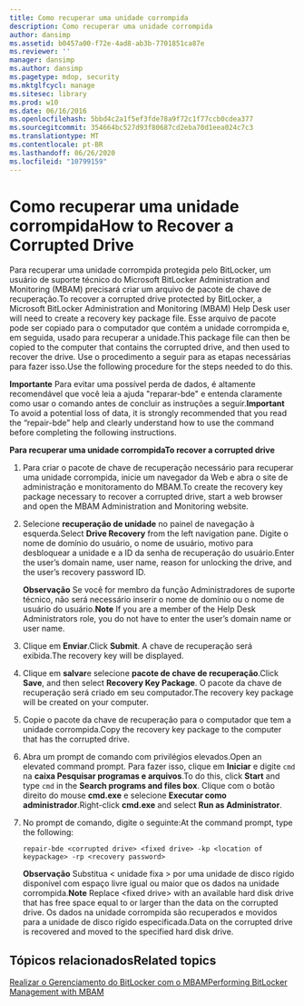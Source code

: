 ```yaml
---
title: Como recuperar uma unidade corrompida
description: Como recuperar uma unidade corrompida
author: dansimp
ms.assetid: b0457a00-f72e-4ad8-ab3b-7701851ca87e
ms.reviewer: ''
manager: dansimp
ms.author: dansimp
ms.pagetype: mdop, security
ms.mktglfcycl: manage
ms.sitesec: library
ms.prod: w10
ms.date: 06/16/2016
ms.openlocfilehash: 5bbd4c2a1f5ef3fde78a9f72c1f77ccb0cdea377
ms.sourcegitcommit: 354664bc527d93f80687cd2eba70d1eea024c7c3
ms.translationtype: MT
ms.contentlocale: pt-BR
ms.lasthandoff: 06/26/2020
ms.locfileid: "10799159"
---
```

# <span data-ttu-id="2e59c-103">Como recuperar uma unidade corrompida</span><span class="sxs-lookup"><span data-stu-id="2e59c-103">How to Recover a Corrupted Drive</span></span>


<span data-ttu-id="2e59c-104">Para recuperar uma unidade corrompida protegida pelo BitLocker, um usuário de suporte técnico do Microsoft BitLocker Administration and Monitoring (MBAM) precisará criar um arquivo de pacote de chave de recuperação.</span><span class="sxs-lookup"><span data-stu-id="2e59c-104">To recover a corrupted drive protected by BitLocker, a Microsoft BitLocker Administration and Monitoring (MBAM) Help Desk user will need to create a recovery key package file.</span></span> <span data-ttu-id="2e59c-105">Esse arquivo de pacote pode ser copiado para o computador que contém a unidade corrompida e, em seguida, usado para recuperar a unidade.</span><span class="sxs-lookup"><span data-stu-id="2e59c-105">This package file can then be copied to the computer that contains the corrupted drive, and then used to recover the drive.</span></span> <span data-ttu-id="2e59c-106">Use o procedimento a seguir para as etapas necessárias para fazer isso.</span><span class="sxs-lookup"><span data-stu-id="2e59c-106">Use the following procedure for the steps needed to do this.</span></span>

<span data-ttu-id="2e59c-107">**Importante**  Para evitar uma possível perda de dados, é altamente recomendável que você leia a ajuda "reparar-bde" e entenda claramente como usar o comando antes de concluir as instruções a seguir.</span><span class="sxs-lookup"><span data-stu-id="2e59c-107">**Important** To avoid a potential loss of data, it is strongly recommended that you read the “repair-bde” help and clearly understand how to use the command before completing the following instructions.</span></span>

 

**<span data-ttu-id="2e59c-108">Para recuperar uma unidade corrompida</span><span class="sxs-lookup"><span data-stu-id="2e59c-108">To recover a corrupted drive</span></span>**

1.  <span data-ttu-id="2e59c-109">Para criar o pacote de chave de recuperação necessário para recuperar uma unidade corrompida, inicie um navegador da Web e abra o site de administração e monitoramento do MBAM.</span><span class="sxs-lookup"><span data-stu-id="2e59c-109">To create the recovery key package necessary to recover a corrupted drive, start a web browser and open the MBAM Administration and Monitoring website.</span></span>

2.  <span data-ttu-id="2e59c-110">Selecione **recuperação de unidade** no painel de navegação à esquerda.</span><span class="sxs-lookup"><span data-stu-id="2e59c-110">Select **Drive Recovery** from the left navigation pane.</span></span> <span data-ttu-id="2e59c-111">Digite o nome de domínio do usuário, o nome de usuário, motivo para desbloquear a unidade e a ID da senha de recuperação do usuário.</span><span class="sxs-lookup"><span data-stu-id="2e59c-111">Enter the user’s domain name, user name, reason for unlocking the drive, and the user’s recovery password ID.</span></span>

    <span data-ttu-id="2e59c-112">**Observação**  Se você for membro da função Administradores de suporte técnico, não será necessário inserir o nome de domínio ou o nome de usuário do usuário.</span><span class="sxs-lookup"><span data-stu-id="2e59c-112">**Note** If you are a member of the Help Desk Administrators role, you do not have to enter the user’s domain name or user name.</span></span>

     

3.  <span data-ttu-id="2e59c-113">Clique em **Enviar**.</span><span class="sxs-lookup"><span data-stu-id="2e59c-113">Click **Submit**.</span></span> <span data-ttu-id="2e59c-114">A chave de recuperação será exibida.</span><span class="sxs-lookup"><span data-stu-id="2e59c-114">The recovery key will be displayed.</span></span>

4.  <span data-ttu-id="2e59c-115">Clique em **salvar**e selecione **pacote de chave de recuperação**.</span><span class="sxs-lookup"><span data-stu-id="2e59c-115">Click **Save**, and then select **Recovery Key Package**.</span></span> <span data-ttu-id="2e59c-116">O pacote da chave de recuperação será criado em seu computador.</span><span class="sxs-lookup"><span data-stu-id="2e59c-116">The recovery key package will be created on your computer.</span></span>

5.  <span data-ttu-id="2e59c-117">Copie o pacote da chave de recuperação para o computador que tem a unidade corrompida.</span><span class="sxs-lookup"><span data-stu-id="2e59c-117">Copy the recovery key package to the computer that has the corrupted drive.</span></span>

6.  <span data-ttu-id="2e59c-118">Abra um prompt de comando com privilégios elevados.</span><span class="sxs-lookup"><span data-stu-id="2e59c-118">Open an elevated command prompt.</span></span> <span data-ttu-id="2e59c-119">Para fazer isso, clique em **Iniciar** e digite `cmd` na **caixa Pesquisar programas e arquivos**.</span><span class="sxs-lookup"><span data-stu-id="2e59c-119">To do this, click **Start** and type `cmd` in the **Search programs and files box**.</span></span> <span data-ttu-id="2e59c-120">Clique com o botão direito do mouse **cmd.exe** e selecione **Executar como administrador**.</span><span class="sxs-lookup"><span data-stu-id="2e59c-120">Right-click **cmd.exe** and select **Run as Administrator**.</span></span>

7.  <span data-ttu-id="2e59c-121">No prompt de comando, digite o seguinte:</span><span class="sxs-lookup"><span data-stu-id="2e59c-121">At the command prompt, type the following:</span></span>

    `repair-bde <corrupted drive> <fixed drive> -kp <location of keypackage> -rp <recovery password>`

    <span data-ttu-id="2e59c-122">**Observação**  Substitua &lt; unidade fixa &gt; por uma unidade de disco rígido disponível com espaço livre igual ou maior que os dados na unidade corrompida.</span><span class="sxs-lookup"><span data-stu-id="2e59c-122">**Note** Replace &lt;fixed drive&gt; with an available hard disk drive that has free space equal to or larger than the data on the corrupted drive.</span></span> <span data-ttu-id="2e59c-123">Os dados na unidade corrompida são recuperados e movidos para a unidade de disco rígido especificada.</span><span class="sxs-lookup"><span data-stu-id="2e59c-123">Data on the corrupted drive is recovered and moved to the specified hard disk drive.</span></span>

     

## <span data-ttu-id="2e59c-124">Tópicos relacionados</span><span class="sxs-lookup"><span data-stu-id="2e59c-124">Related topics</span></span>


[<span data-ttu-id="2e59c-125">Realizar o Gerenciamento do BitLocker com o MBAM</span><span class="sxs-lookup"><span data-stu-id="2e59c-125">Performing BitLocker Management with MBAM</span></span>](performing-bitlocker-management-with-mbam-mbam-2.md)

 

 





